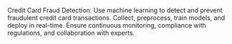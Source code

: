 Credit Card Fraud Detection: Use machine learning to detect and prevent fraudulent credit card transactions. Collect, preprocess, train models, and deploy in real-time. Ensure continuous monitoring, compliance with regulations, and collaboration with experts.
